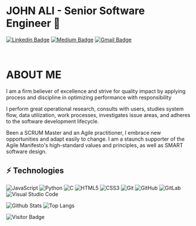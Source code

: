# JOHN ALI - Senior Software Engineer 👋
[![Linkedin Badge](https://img.shields.io/badge/-Abdulsamad-blue?style=flat-square&logo=Linkedin&logoColor=white&link=https://www.linkedin.com/in/abdulsamadadeosun/)](https://www.linkedin.com/in/abdulsamadadeosun/)
[![Medium Badge](https://img.shields.io/badge/Abdulsamadadeosun-12100E?style=flat-square&logo=medium&logoColor=white&link=https://medium.com/@adeosunabdulsamad25/)](https://medium.com/@adeosunabdulsamad25/)
[![Gmail Badge](https://img.shields.io/badge/-adeosunabdulsamad25@gmail.com-c14438?style=flat-square&logo=Gmail&logoColor=white&link=mailto:adeosunabdulsamad25@gmail.com)](adeosunabdulsamad25@gmail.com)

<br>

# ABOUT ME

<div dir="ltr">
  
I am a firm believer of excellence and strive for quality impact by applying process and discipline in optimizing performance with responsibility 

I perform great operational research, consults with users, studies system flow, data utilization, work processes, investigates issue areas, and adheres to the software development lifecycle.

Been a SCRUM Master and an Agile practitioner, I embrace new opportunities and adapt easily to change. I am a staunch supporter of the Agile Manifesto's high-standard values and principles, as well as SMART software design.

</div>





## ⚡ Technologies

![JavaScript](https://img.shields.io/badge/-JavaScript-black?style=flat-square&logo=javascript)
![Python](https://img.shields.io/badge/-Python-black?style=flat-square&logo=Python)
![C](https://img.shields.io/badge/c-%2300599C.svg?style=for-the-badge&logo=c&logoColor=white)
![HTML5](https://img.shields.io/badge/-HTML5-E34F26?style=flat-square&logo=html5&logoColor=white)
![CSS3](https://img.shields.io/badge/-CSS3-1572B6?style=flat-square&logo=css3)
![Git](https://img.shields.io/badge/-Git-black?style=flat-square&logo=git)
![GitHub](https://img.shields.io/badge/-GitHub-181717?style=flat-square&logo=github)
![GitLab](https://img.shields.io/badge/-GitLab-FCA121?style=flat-square&logo=gitlab)
![Visual Studio Code](https://img.shields.io/badge/Visual%20Studio%20Code-0078d7.svg?style=for-the-badge&logo=visual-studio-code&logoColor=white)

![Github Stats](https://github-readme-stats.vercel.app/api?username=adeosunabdulsamad&count_private=true&show_icons=true&include_all_commits=true)
![Top Langs](https://github-readme-stats.vercel.app/api/top-langs/?username=adeosunabdulsamad&hide=TeX&layout=compact)

![Visitor Badge](https://visitor-badge.laobi.icu/badge?page_id=adeosunabdulsamad.adeosunabdulsamad)
